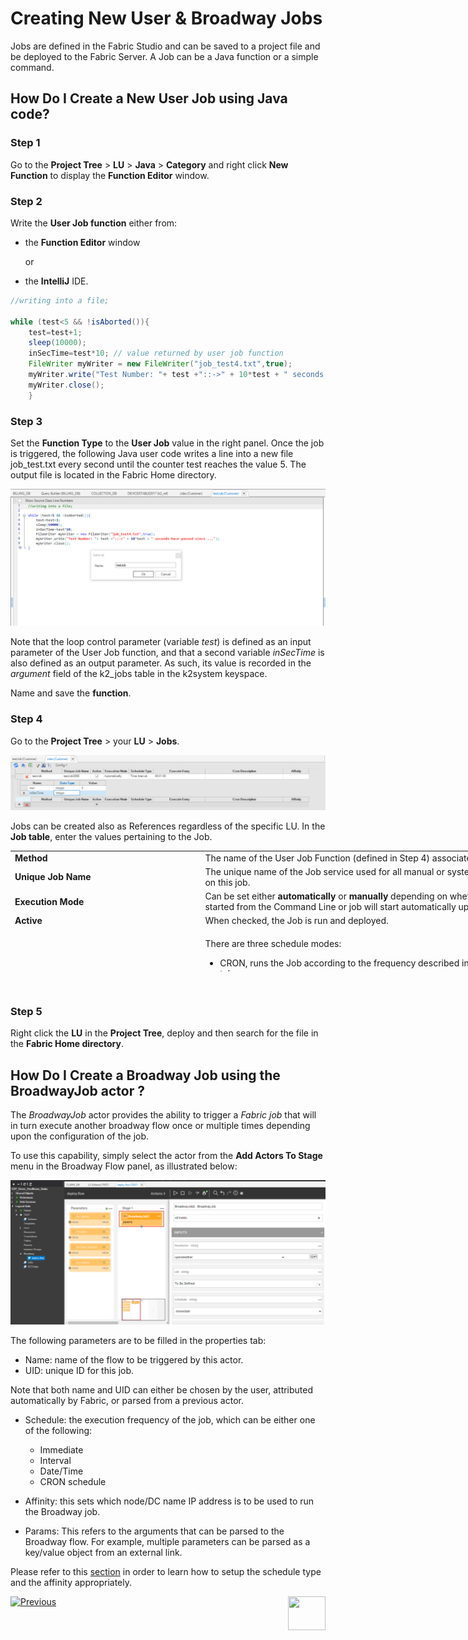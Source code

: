 # Creating New User & Broadway Jobs

Jobs are defined in the Fabric Studio and can be saved to a project file and be deployed to the Fabric Server. A Job can be a Java function or a simple command.

## How Do I Create a New User Job using Java code?

<studio>

### Step 1  
Go to the **Project Tree** > **LU** > **Java** > **Category** and right click **New Function** to display the **Function Editor** window.

### Step 2  
Write the **User Job function** either from:
   -    the **Function Editor** window
        
        or
   
   -    the **IntelliJ** IDE.
   
```java
//writing into a file;

while (test<5 && !isAborted()){
	test=test+1;
	sleep(10000);
	inSecTime=test*10; // value returned by user job function
	FileWriter myWriter = new FileWriter("job_test4.txt",true);
	myWriter.write("Test Number: "+ test +"::->" + 10*test + " seconds have passed since ...");
	myWriter.close();
	}
```

### Step 3  
Set the **Function Type** to the **User Job** value in the right panel. 
Once the job is triggered, the following Java user code writes a line into a new file job_test.txt every second until the counter test reaches the value 5. The output file is located in the Fabric Home directory. 

<img src="/articles/20_jobs_and_batch_services/images/04_jobs_and_batch_services_create_a_job_userjob.PNG">
	
	
Note that the loop control parameter (variable *test*) is defined as an input parameter of the User Job function, and that a second variable *inSecTime* is also defined as an output parameter. As such, its value is recorded in the *argument* field of the k2_jobs table in the k2system keyspace.

Name and save the **function**.
   

### Step 4  
Go to the **Project Tree** > your **LU** > **Jobs**.

<img src="/articles/20_jobs_and_batch_services/images/05_jobs_and_batch_services_create_a_job_userjob.PNG">  
   
Jobs can be created also as References regardless of the specific LU. In the **Job table**, enter the values pertaining to the Job.

<table style="width: 900px; height: 193px;">
<tbody>
<tr>
<td style="width: 300px"><strong>Method</strong></td>
<td style="width: 600px">The name of the User Job Function (defined in Step 4) associated with the Job.</td>
</tr>
<tr>
<td style="width: 300px;"><strong>Unique Job Name</strong></td>
<td style="width: 600px;">The unique name of the Job service used for all manual or system operations executed on this job.</td>
</tr>
<tr>
<td style="width: 300px;"><strong>Execution Mode</strong></td>
<td style="width: 600px;">Can be set either <strong>automatically</strong> or <strong>manually</strong> depending on whether the Job service is started from the Command Line or job will start automatically upon deployment.</td>
</tr>
<tr>
<td style="width: 300px;"><strong>Active</strong></td>
<td style="width: 600px;">When checked, the Job is run and deployed.</td>
</tr>
<tr>
<td style="width: 300px;"><strong>Schedule Type</strong></td>
<td style="width: 600px;">
<p>There are three schedule modes:</p>
<ul class="unchanged rich-diff-level-one">
<li class="unchanged">
<p class="unchanged">CRON, runs the Job according to the frequency described in the Cron description tab. <br />For example, set the execution to:&nbsp;<code>30 0/2 8-18 5 3 ? 2021&nbsp;</code>at 30 seconds past the minute (30), every 2 minutes (0/2), between 08:00 and 18:59 (8-18), on day 5 of the month (5), only in March (3), only in year 2021 (2021).</p>
</li>
<li class="unchanged">
<p class="unchanged">TimeStamp, schedules a Job to run once on a given date and time. For example, set the execution to&nbsp;<code>2022-08-20 10:32:12.</code></p>
</li>
<li class="unchanged">
<p class="unchanged">Time Interval, schedules the Job to run at the frequency specified in the&nbsp;<strong>Execute Every</strong>&nbsp;field: For example, set the execution to:&nbsp;<code>10.11:22:33.</code>&nbsp; . The job runs every 10 days, 11 hours, 22 minutes, 33 seconds. If the time interval is set to 00:00:00, the job runs once automatically.</p>
<p> It is important to note that if a scheduled job is started manually (before its scheduled occurance) then its next scheduled occurance will still start on time, unless the previous manual occurance of the job is still running.</p>	
</li>
</ul>
</td>
</tr>
<tr>
<td style="width: 300px;"><strong>Affinity</strong></td>
<td style="width: 600px;">
<p class="unchanged rich-diff-level-one">The details of the node assigned to the job. Affinity can be set using either one of the following options:</p>
<ul class="unchanged rich-diff-level-one">
<li class="unchanged">IP address of a Fabric node.</li>
<li class="unchanged">Data Center (DC) Name.</li>
<li class="unchanged">Node identifier, a logical identifier of Fabric node or a group of several Fabric nodes.</li>
</ul>
<p class="unchanged rich-diff-level-one">Example:&nbsp;<code>AFFINITY=&rsquo;DC1&rsquo;, &rsquo;10.21.1.121&rsquo;</code></p>
</td>
</tr>

<tr>
<td style="width: 300px;"><strong>Input parameters</strong></td>
<td style="width: 600px;">
<p class="unchanged rich-diff-level-one">Defines where the values of the input parameters are initialized. In this case the variable *test* is set to 0.</p>
<p class="unchanged rich-diff-level-one">(The output parameter value is recorded in the argument field of the k2_jobs table in the k2system keyspace.)</p>
</td>
</tr>
	
	
</tbody>
</table>
<p class="unchanged rich-diff-level-one">&nbsp;</p>



### Step 5  
Right click the **LU** in the **Project Tree**, deploy and then search for the file in the **Fabric Home directory**.


## How Do I Create a Broadway Job using the BroadwayJob actor ?

The *BroadwayJob* actor provides the ability to trigger a *Fabric job* that will in turn execute another broadway flow once or multiple times depending upon the configuration of the job.

To use this capability, simply select the actor from the **Add Actors To Stage** menu in the Broadway Flow panel, as illustrated below:

<img src="/articles/20_jobs_and_batch_services/images/37_jobs_and_batch_services_broadwayJobActor1.PNG">


The following parameters are to be filled in the properties tab:
- Name: name of the flow to be triggered by this actor. 
- UID: unique ID for this job.

Note that both name and UID can either be chosen by the user, attributed automatically by Fabric, or parsed from a previous actor.

- Schedule: the execution frequency of the job, which can be either one of the following:
	- Immediate
	- Interval
	- Date/Time
	- CRON schedule

- Affinity: this sets which node/DC name IP address is to be used to run the Broadway job.

- Params: This refers to the arguments that can be parsed to the Broadway flow. For example, multiple parameters can be parsed as a key/value object from an external link.
 
Please refer to this [section](/articles/20_jobs_and_batch_services/03_create_a_new_user_job.md#step-4) in order to learn how to setup the schedule type and the affinity appropriately.
	
	
</studio>	

[![Previous](/articles/images/Previous.png)](/articles/20_jobs_and_batch_services/02_jobs_flow_and_status.md)[<img align="right" width="60" height="54" src="/articles/images/Next.png">](/articles/20_jobs_and_batch_services/04_create_a_new_process_job.md)


